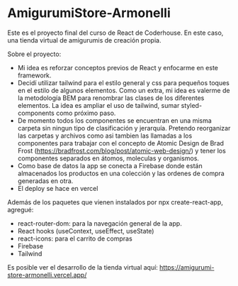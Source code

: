 # AmigurumiStore-Armonelli

Este es el proyecto final del curso de React de Coderhouse.
En este caso, una tienda virtual de amigurumis de creación propia. 

Sobre el proyecto:
- Mi idea es reforzar conceptos previos de React y enfocarme en este framework.
- Decidí utilizar tailwind para el estilo general y css para pequeños toques en el estilo de algunos elementos. Como un extra, mi idea es valerme de la metodología BEM para renombrar las clases de los diferentes elementos. La idea es ampliar el uso de tailwind, sumar styled-components como próximo paso.
- De momento todos los componentes se encuentran en una misma carpeta sin ningun tipo de clasificación y jerarquía. Pretendo reorganizar las carpetas y archivos como asi tambien las llamadas a los componentes para trabajar con el concepto de Atomic Design de Brad Frost (https://bradfrost.com/blog/post/atomic-web-design/) y tener los componentes separados en átomos, moleculas y organismos.
- Como base de datos la app se conecta a Firebase donde están almacenados los productos en una colección y las ordenes de compra generadas en otra.
- El deploy se hace en vercel

Además de los paquetes que vienen instalados por npx create-react-app, agregué:
- react-router-dom: para la navegación general de la app.
- React hooks (useContext, useEffect, useState)
- react-icons: para el carrito de compras
- Firebase
- Tailwind

Es posible ver el desarrollo de la tienda virtual aquí:
https://amigurumi-store-armonelli.vercel.app/
